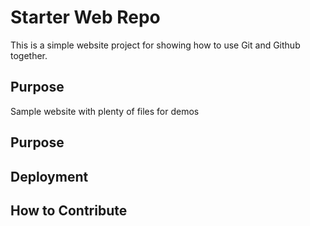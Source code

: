 # Starter Web Repo

This is a simple website project for showing how to use Git and Github together.

## Purpose

Sample website with plenty of files for demos

## Purpose

## Deployment

## How to Contribute